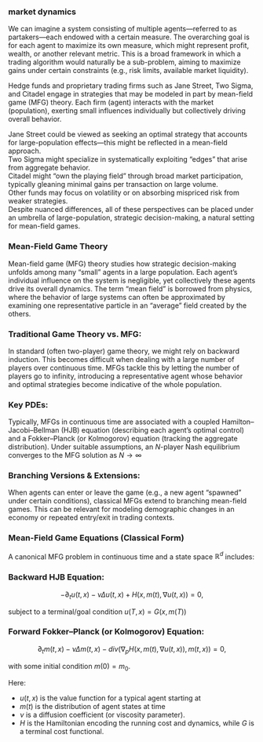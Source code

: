 ### market dynamics
We can imagine a system consisting of multiple agents—referred to as partakers—each endowed with a certain measure. The overarching goal is for each agent to maximize its own measure, which might represent profit, wealth, or another relevant metric. This is a broad framework in which a trading algorithm would naturally be a sub-problem, aiming to maximize gains under certain constraints (e.g., risk limits, available market liquidity).

Hedge funds and proprietary trading firms such as Jane Street, Two Sigma, and Citadel engage in strategies that may be modeled in part by mean-field game (MFG) theory. Each firm (agent) interacts with the market (population), exerting small influences individually but collectively driving overall behavior.

Jane Street could be viewed as seeking an optimal strategy that accounts for large-population effects—this might be reflected in a mean-field approach.\
Two Sigma might specialize in systematically exploiting “edges” that arise from aggregate behavior.\
Citadel might “own the playing field” through broad market participation, typically gleaning minimal gains per transaction on large volume.\
Other funds may focus on volatility or on absorbing mispriced risk from weaker strategies.\
Despite nuanced differences, all of these perspectives can be placed under an umbrella of large-population, strategic decision-making, a natural setting for mean-field games.

### Mean-Field Game Theory
Mean-field game (MFG) theory studies how strategic decision-making unfolds among many “small” agents in a large population. Each agent’s individual influence on the system is negligible, yet collectively these agents drive its overall dynamics. The term “mean field” is borrowed from physics, where the behavior of large systems can often be approximated by examining one representative particle in an “average” field created by the others.

### Traditional Game Theory vs. MFG:
In standard (often two-player) game theory, we might rely on backward induction. This becomes difficult when dealing with a large number of players over continuous time. MFGs tackle this by letting the number of players go to infinity, introducing a representative agent whose behavior and optimal strategies become indicative of the whole population.

### Key PDEs:
Typically, MFGs in continuous time are associated with a coupled Hamilton–Jacobi–Bellman (HJB) equation (describing each agent’s optimal control) and a Fokker–Planck (or Kolmogorov) equation (tracking the aggregate distribution). Under suitable assumptions, an $N$-player Nash equilibrium converges to the MFG solution as $N \to \infty$

### Branching Versions & Extensions:
When agents can enter or leave the game (e.g., a new agent “spawned” under certain conditions), classical MFGs extend to branching mean-field games. This can be relevant for modeling demographic changes in an economy or repeated entry/exit in trading contexts.


### Mean-Field Game Equations (Classical Form)
A canonical MFG problem in continuous time and a state space $\mathbb{R}^d$ includes:

### Backward HJB Equation:

$$-\partial_t u(t,x) - \nu \Delta u(t,x) + H(x,m(t), \nabla u(t,x)) = 0,$$

subject to a terminal/goal condition $u(T,x)=G(x,m(T))$

### Forward Fokker–Planck (or Kolmogorov) Equation:

$$\partial_t m(t,x) - \nu \Delta m(t,x) - div(\nabla_p H(x,m(t), \nabla u(t,x)), m(t,x)) = 0,$$

with some initial condition $m(0)=m_0.$

Here:
- $u(t,x)$ is the value function for a typical agent starting at 
- $m(t)$ is the distribution of agent states at time
- $\nu$ is a diffusion coefficient (or viscosity parameter).
- $H$ is the Hamiltonian encoding the running cost and dynamics, while $G$ is a terminal cost functional.
